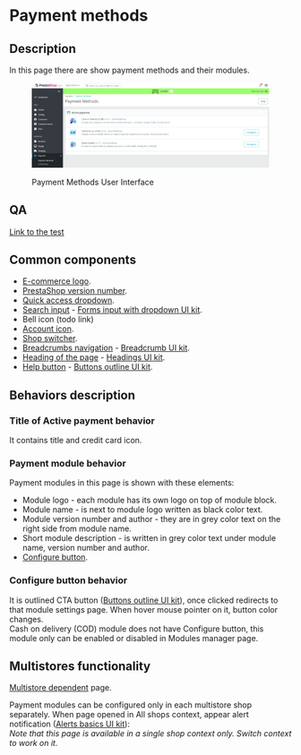 # Payment methods

## Description

In this page there are show payment methods and their modules.

<figure><img src="../../../../../.gitbook/assets/image (22).png" alt="Payment Methods User Interface"><figcaption><p>Payment Methods User Interface</p></figcaption></figure>

## QA&#x20;

[Link to the test](https://build.prestashop-project.org/test-scenarios/scenarios/core/functional/bo/payment/payment-methods.html)

## Common components <a href="#common-components" id="common-components"></a>

* [E-commerce logo](../../../common-components/back-office-header/prestashop-logo.md).
* [PrestaShop version number](../../../common-components/prestashop-version-number.md).
* [Quick access dropdown](../../../common-components/quick-access-dropdown.md).
* [Search input](../../../common-components/search-input-field.md) - [Forms input with dropdown UI kit](https://build.prestashop-project.org/prestashop-ui-kit/?path=/story/forms--input-with-dropdown).
* Bell icon (todo link)
* [Account icon](../../../common-components/account-icon.md).
* [Shop switcher](../../../common-components/shop-switcher.md).
* [Breadcrumbs navigation](../../../common-components/breadcrumbs.md) - [Breadcrumb UI kit](https://build.prestashop.com/prestashop-ui-kit/?path=/story/breadcrumb--breadcrumb).
* [Heading of the page](../../../common-components/heading-of-the-page.md) - [Headings UI ](https://build.prestashop.com/prestashop-ui-kit/?path=/story/headings--headings)[kit](https://build.prestashop-project.org/prestashop-ui-kit/?path=/story/headings--headings).
* [Help button](../../../common-components/help-button.md) - [Buttons outline UI kit](https://build.prestashop-project.org/prestashop-ui-kit/?path=/story/buttons--outline).

## Behaviors description

### Title of Active payment behavior

It contains title and credit card icon.

### Payment module behavior

Payment modules in this page is shown with these elements:

* Module logo - each module has its own logo on top of module block.
* Module name - is next to module logo written as black color text.
* Module version number and author - they are in grey color text on the right side from module name.
* Short module description - is written in grey color text under module name, version number and author.
* [Configure button](payment-methods.md#configure-button-behavior).

### Configure button behavior

It is outlined CTA button ([Buttons outline UI kit](https://build.prestashop-project.org/prestashop-ui-kit/?path=/story/buttons--outline)), once clicked redirects to that module settings page. When hover mouse pointer on it, button color changes. \
Cash on delivery (COD) module does not have Configure button, this module only can be enabled or disabled in Modules manager page.

## Multistores functionality

[Multistore dependent](../../../common-components/multistores-dependent.md) page.&#x20;

Payment modules can be configured only in each multistore shop separately. When page opened in All shops context, appear alert notification ([Alerts basics UI kit](https://build.prestashop-project.org/prestashop-ui-kit/?path=/story/alerts--basics)): \
_Note that this page is available in a single shop context only. Switch context to work on it._
